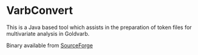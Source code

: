 # VarbConvert
This is a Java based tool which assists in the preparation of token files for multivariate analysis in Goldvarb.

Binary available from [SourceForge](https://sourceforge.net/projects/varbconvert/files/VarbConvert%20binary%20%28JAR%29/1.0.2/)

